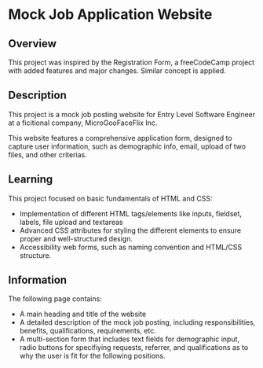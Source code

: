 # Mock Job Application Website

## Overview
This project was inspired by the Registration Form, a freeCodeCamp project with added features and major changes. Similar concept is applied.

## Description
This project is a mock job posting website for Entry Level Software Engineer at a ficitional company, MicroGooFaceFlix Inc.

This website features a comprehensive application form, designed to capture user information, such as demographic info, email, upload of two files, and other criterias.

## Learning
This project focused on basic fundamentals of HTML and CSS:

- Implementation of different HTML tags/elements like inputs, fieldset, labels, file upload and textareas
- Advanced CSS attributes for styling the different elements to ensure proper and well-structured design.
- Accessibility web forms, such as naming convention and HTML/CSS structure.

## Information
The following page contains:
- A main heading and title of the website
- A detailed description of the mock job posting, including responsibilities, benefits, qualifications, requirements, etc.
- A multi-section form that includes text fields for demographic input, radio buttons for specifiying requests, referrer, and qualifications as to why the user is fit for the following positions.